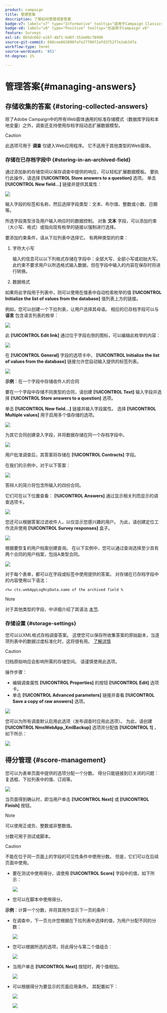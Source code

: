 ```yaml
---
product: campaign
title: 管理答案
description: 了解如何管理调查答案
badge-v7: label="v7" type="Informative" tooltip="适用于Campaign Classicv7"
badge-v8: label="v8" type="Positive" tooltip="也适用于Campaign v8"
feature: Surveys
exl-id: 0b5dc602-e16f-4bf1-bd8f-352e0bc78996
source-git-commit: 668cee663890fafe27f86f2afd3752f7e2ab347a
workflow-type: tm+mt
source-wordcount: '851'
ht-degree: 1%

---
```


# 管理答案{#managing-answers}



## 存储收集的答案 {#storing-collected-answers}

除了Adobe Campaign中的所有Web窗体通用的标准存储模式（数据库字段和本地变量）之外，调查还支持使用存档字段动态扩展数据模型。

>[!CAUTION]
>
>此选项可用于 **调查** 仅键入Web应用程序。 它不适用于其他类型的Web窗体。

### 存储在已存档字段中 {#storing-in-an-archived-field}

通过添加新的存储空间以保存调查中提供的响应，可以轻松扩展数据模板。 要执行此操作，请选择 **[!UICONTROL Store answers to a question]** 选项。 单击 **[!UICONTROL New field...]** 链接并提供其属性：

![](assets/s_ncs_admin_survey_new_space.png)

输入字段的标签和名称，然后选择字段类型：文本、布尔值、整数或小数、日期等。

所选字段类型涉及用户输入响应时的数据控制。 对象 **文本** 字段，可以添加约束（大小写、格式）或指向现有枚举的链接以强制进行选择。

要添加约束条件，请从下拉列表中选择它。 有两种类型的约束：

1. 字符大小写

   输入的信息可以以下列格式存储在字段中：全部大写、全部小写或初始大写。 此约束不要求用户以所选格式输入数据，但在字段中输入的内容在保存时将进行转换。

1. 数据格式

如果将此字段用于列表中，则可以使用在值表中自动检索枚举的值 **[!UICONTROL Initialize the list of values from the database]** 值列表上方的链接。

例如，您可以创建一个下拉列表，让用户选择其母语。 相应的已存档字段可以与 **语言** 包含语言列表的枚举：

![](assets/s_ncs_admin_survey_database_values_2b.png)

此 **[!UICONTROL Edit link]** 通过位于字段右侧的图标，可以编辑此枚举的内容：

![](assets/s_ncs_admin_survey_database_values_2c.png)

在 **[!UICONTROL General]** 字段的选项卡中， **[!UICONTROL Initialize the list of values from the database]** 链接允许您自动输入提供的标签列表。

![](assets/s_ncs_admin_survey_database_values_2.png)

**示例**：在一个字段中存储收件人的合同

要在一个字段中存储不同类型的合同，请创建 **[!UICONTROL Text]** 输入字段并选择 **[!UICONTROL Store answers to a question]** 选项。

单击 **[!UICONTROL New field...]** 链接并输入字段属性。 选择 **[!UICONTROL Multiple values]** 用于启用多个值存储的选项。

![](assets/s_ncs_admin_survey_storage_multi_ex1.png)

为其它合同创建录入字段，并将数据存储在同一个存档字段中。

![](assets/s_ncs_admin_survey_storage_multi_ex2.png)

用户批准调查后，其答案将存储在 **[!UICONTROL Contracts]** 字段。

在我们的示例中，对于以下答案：

![](assets/s_ncs_admin_survey_storage_multi_ex3.png)

答辩人的简介将包含所输入的四份合同。

它们可在以下位置查看： **[!UICONTROL Answers]** 通过显示相关列而显示的调查选项卡。

![](assets/s_ncs_admin_survey_storage_multi_ex4.png)

您还可以根据答案过滤收件人，以仅显示您感兴趣的用户。 为此，请创建定位工作流并使用 **[!UICONTROL Survey responses]** 盒子。

![](assets/s_ncs_admin_survey_read_responses_wf.png)

根据要恢复的用户档案创建查询。 在以下实例中，您可以通过查询选择至少具有两个合同的用户档案，包括A类型合同。

![](assets/s_ncs_admin_survey_read_responses_edit.png)

对于每个表单，都可以在字段或标签中使用提供的答案。 对存储在已存档字段中的内容使用以下语法：

```
<%= ctx.webAppLogRcpData.name of the archived field %
```

>[!NOTE]
>
>对于其他类型的字段，中详细介绍了其语法 [本节](../../platform/using/about-queries-in-campaign.md).

### 存储设置 {#storage-settings}

您可以以XML格式存档调查答案。 这使您可以保存所收集答案的原始副本，当逐项列表中的数据过度标准化时，这将很有用。 [了解详情](../../surveys/using/publish-track-and-use-collected-data.md#standardizing-data)

>[!CAUTION]
>
>归档原始响应会影响所需的存储空间。 请谨慎使用此选项。

操作步骤：

* 编辑调查属性 **[!UICONTROL Properties]** 的按钮 **[!UICONTROL Edit]** 选项卡。
* 单击 **[!UICONTROL Advanced parameters]** 链接并查看 **[!UICONTROL Save a copy of raw answers]** 选项。

![](assets/s_ncs_admin_survey_xml_archive_option.png)

您可以为所有调查默认启用此选项（发布调查时应用此选项）。 为此，请创建 **[!UICONTROL NmsWebApp_XmlBackup]** 选项并分配值 **[!UICONTROL 1]** ，如下所示：

![](assets/s_ncs_admin_survey_xml_global_option.png)

## 得分管理 {#score-management}

您可以为表单页面中提供的选项分配一个分数。 得分只能链接到已关闭的问题：复选框、下拉列表中的值、订阅等。

![](assets/s_ncs_admin_survey_score_create.png)

当页面得到确认时，即当用户单击 **[!UICONTROL Next]** 或 **[!UICONTROL Finish]** 按钮。

>[!NOTE]
>
>可以使用正或负、整数或非整数值。

分数可用于测试或脚本。

>[!CAUTION]
>
>不能在位于同一页面上的字段的可见性条件中使用分数。 但是，它们可以在后续页面中使用。

* 要在测试中使用得分，请使用 **[!UICONTROL Score]** 字段中的值，如下所示：

  ![](assets/s_ncs_admin_survey_score_in_a_test.png)

* 您可以在脚本中使用得分。

**示例**：计算一个分数，并将其用作显示下一页的条件：

* 在调查中，下一页允许您根据在下拉列表中选择的值，为用户分配不同的分数：

  ![](assets/s_ncs_admin_survey_score_exa.png)

* 您可以根据所选的选项，将此得分与第二个值组合：

  ![](assets/s_ncs_admin_survey_score_exb.png)

* 当用户单击 **[!UICONTROL Next]** 按钮时，两个值相加。

  ![](assets/s_ncs_admin_survey_score_exe.png)

* 可以根据得分为要显示的页面应用条件。 其配置如下：

  ![](assets/s_ncs_admin_survey_score_exd.png)

  ![](assets/s_ncs_admin_survey_score_exg.png)
